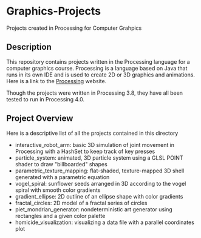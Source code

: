 # Graphics-Projects
Projects created in Processing for Computer Grahpics

## Description
This repository contains projects written in the Processing language for a computer graphics course. Processing is a language based on Java that runs in its own IDE and is used to create 2D or 3D graphics and animations. Here is a link to the [Processing](https://processing.org) website.

Though the projects were written in Processing 3.8, they have all been tested to run in Processing 4.0.

## Project Overview
Here is a descriptive list of all the projects contained in this directory
* interactive_robot_arm: basic 3D simulation of joint movement in Processing with a HashSet to keep track of key presses
* particle_system: animated, 3D particle system using a GLSL POINT shader to draw "billboarded" shapes
* parametric_texture_mapping: flat-shaded, texture-mapped 3D shell generated with a parametric equation
* vogel_spiral: sunflower seeds arranged in 3D according to the vogel spiral with smooth color gradients
* gradient_ellipse: 2D outline of an ellipse shape with color gradients
* fractal_circles: 2D model of a fractal series of circles
* piet_mondrian_generator: nondeterministic art generator using rectangles and a given color palette
* homicide_visualization: visualizing a data file with a parallel coordinates plot
